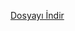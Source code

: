 [Dosyayı İndir](https://raw.githubusercontent.com/havvanurbozomeroglu/LogicProject/deneme/security.exe)
